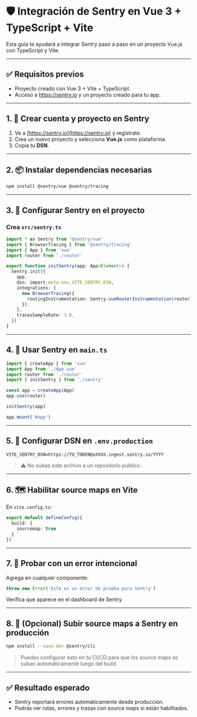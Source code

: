
# 🛡️ Integración de Sentry en Vue 3 + TypeScript + Vite

Esta guía te ayudará a integrar Sentry paso a paso en un proyecto Vue.js con TypeScript y Vite.

---

## ✅ Requisitos previos

- Proyecto creado con Vue 3 + Vite + TypeScript.
- Acceso a https://sentry.io y un proyecto creado para tu app.

---

## 1. 📌 Crear cuenta y proyecto en Sentry

1. Ve a [https://sentry.io](https://sentry.io) y regístrate.
2. Crea un nuevo proyecto y selecciona **Vue.js** como plataforma.
3. Copia tu **DSN**.

---

## 2. 📦 Instalar dependencias necesarias

```bash
npm install @sentry/vue @sentry/tracing
```

---

## 3. 🔧 Configurar Sentry en el proyecto

### Crea `src/sentry.ts`

```ts
import * as Sentry from '@sentry/vue'
import { BrowserTracing } from '@sentry/tracing'
import { App } from 'vue'
import router from './router'

export function initSentry(app: App<Element>) {
  Sentry.init({
    app,
    dsn: import.meta.env.VITE_SENTRY_DSN,
    integrations: [
      new BrowserTracing({
        routingInstrumentation: Sentry.vueRouterInstrumentation(router),
      }),
    ],
    tracesSampleRate: 1.0,
  })
}
```

---

## 4. 🧩 Usar Sentry en `main.ts`

```ts
import { createApp } from 'vue'
import App from './App.vue'
import router from './router'
import { initSentry } from './sentry'

const app = createApp(App)
app.use(router)

initSentry(app)

app.mount('#app')
```

---

## 5. 🔐 Configurar DSN en `.env.production`

```
VITE_SENTRY_DSN=https://TU_TOKEN@oXXXX.ingest.sentry.io/YYYY
```

> ⚠️ No subas este archivo a un repositorio público.

---

## 6. 🗺️ Habilitar source maps en Vite

En `vite.config.ts`:

```ts
export default defineConfig({
  build: {
    sourcemap: true
  }
})
```

---

## 7. 🧪 Probar con un error intencional

Agrega en cualquier componente:

```ts
throw new Error('Este es un error de prueba para Sentry')
```

Verifica que aparece en el dashboard de Sentry.

---

## 8. 🚀 (Opcional) Subir source maps a Sentry en producción

```bash
npm install --save-dev @sentry/cli
```

> Puedes configurar esto en tu CI/CD para que los source maps se suban automáticamente luego del build.

---

## ✅ Resultado esperado

- Sentry reportará errores automáticamente desde producción.
- Podrás ver rutas, errores y trazas con source maps si están habilitados.
